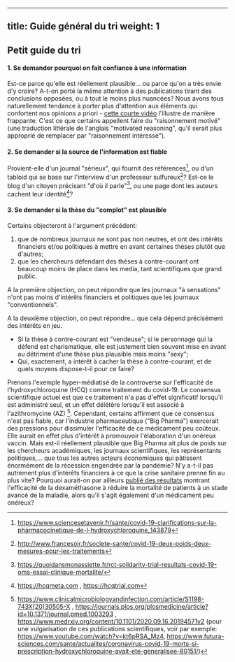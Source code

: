 
---
title: Guide général du tri
weight: 1
---

## Petit guide du tri

#### 1. Se demander pourquoi on fait confiance à une information

Est-ce parce qu'elle est réellement plausible... ou parce qu'on a très envie d'y croire? A-t-on porté la même attention à des publications tirant des conclusions opposées, ou à tout le moins plus nuancées?
Nous avons tous naturellement tendance à porter plus d'attention aux éléments qui confortent nos opinions a priori - [cette courte vidéo](https://www.youtube.com/watch?v=OkLO8PkYzsI) l'illustre de manière frappante.
C'est ce que certains appellent faire du "raisonnement motivé" (une traduction littérale de l'anglais "motivated reasoning", qu'il serait plus approprié de remplacer par "raisonnement intéressé").

#### 2. Se demander si la source de l'information est fiable

Provient-elle d'un journal "sérieux", qui fournit des références[^jser], ou d'un tabloid qui se base sur l'interview d'un professeur sulfureux[^jtab]? Est-ce le blog d'un citoyen précisant "d'où il parle"[^qdma], ou une page dont les auteurs cachent leur identité[^hcqmeta]?

#### 3. Se demander si la thèse du "complot" est plausible

Certains objecteront à l'argument précédent:
   
  1. que de nombreux journaux ne sont pas non neutres, et ont des intérêts financiers et/ou politiques à mettre en avant certaines thèses plutôt que d'autres;
  2. que les chercheurs défendant des thèses à contre-courant ont beaucoup moins de place dans les media, tant scientifiques que grand public.

A la première objection, on peut répondre que les journaux "à sensations" n'ont pas moins d'intérêts financiers et politiques que les journaux "conventionnels".
 
A la deuxième objection, on peut répondre... que cela dépend précisément des intérêts en jeu.

* Si la thèse à contre-courant est "vendeuse"; si le personnage qui la défend est charismatique, elle est justement bien souvent mise en avant au détriment d'une thèse plus plausible mais moins "sexy";
* Qui, exactement, a intérêt à cacher la thèse à contre-courant, et de quels moyens dispose-t-il pour ce faire?

Prenons l'exemple hyper-médiatisé de la controverse sur l'efficacité de l'hydroxychloroquine (HCQ) comme traitement du covid-19. Le consensus scientifique actuel est que ce traitement n'a pas d'effet significatif lorsqu'il est administré seul, et un effet délétère lorsqu'il est associé à l'azithromycine (AZ) [^hcqconsensus].
Cependant, certains affirment que ce consensus n'est pas fiable, car l'industrie pharmaceutique ("Big Pharma") exercerait des pressions pour dissimuler l'efficacité de ce médicament peu coûteux. Elle aurait en effet plus d'intérêt à promouvoir l'élaboration d'un onéreux vaccin. Mais est-il réellement plausible que Big Pharma ait plus de poids sur les chercheurs académiques, les journaux scientifiques, les représentants politiques,... que tous les autres acteurs économiques qui pâtissent énormément de la récession engendrée par la pandémie? N'y a-t-il pas autrement plus d'intérêts financiers à ce que la crise sanitaire prenne fin au plus vite? Pourquoi aurait-on par ailleurs [publié des résultats](https://www.recoverytrial.net/news/low-cost-dexamethasone-reduces-death-by-up-to-one-third-in-hospitalised-patients-with-severe-respiratory-complications-of-covid-19?ref=image) montrant l'efficacité de la dexaméthasone à réduire la mortalité de patients à un stade avancé de la maladie, alors qu'il s'agit également d'un médicament peu onéreux?


[^jser]: https://www.sciencesetavenir.fr/sante/covid-19-clarifications-sur-la-pharmacocinetique-de-l-hydroxychloroquine_143879  

[^jtab]: http://www.francesoir.fr/societe-sante/covid-19-deux-poids-deux-mesures-pour-les-traitements

[^qdma]: https://quoidansmonassiette.fr/rct-solidarity-trial-resultats-covid-19-oms-essai-clinique-mortalite/

[^hcqmeta]: https://hcqmeta.com , https://hcqtrial.com

[^hcqconsensus]: https://www.clinicalmicrobiologyandinfection.com/article/S1198-743X(20)30505-X , https://journals.plos.org/plosmedicine/article?id=10.1371/journal.pmed.1003293 , https://www.medrxiv.org/content/10.1101/2020.09.16.20194571v2 (pour une vulgarisation de ces publications scientifiques, voir par exemple: https://www.youtube.com/watch?v=kt6pRSA_Mz4, https://www.futura-sciences.com/sante/actualites/coronavirus-covid-19-morts-si-prescription-hydroxychloroquine-avait-ete-generalisee-80151/)